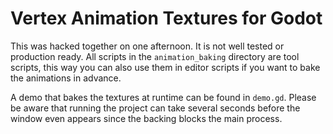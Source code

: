 # Vertex Animation Textures for Godot

This was hacked together on one afternoon. It is not well tested or production ready.
All scripts in the `animation_baking` directory are tool scripts, this way you can
also use them in editor scripts if you want to bake the animations in advance.

A demo that bakes the textures at runtime can be found in `demo.gd`. Please be aware
that running the project can take several seconds before the window even appears
since the backing blocks the main process.
